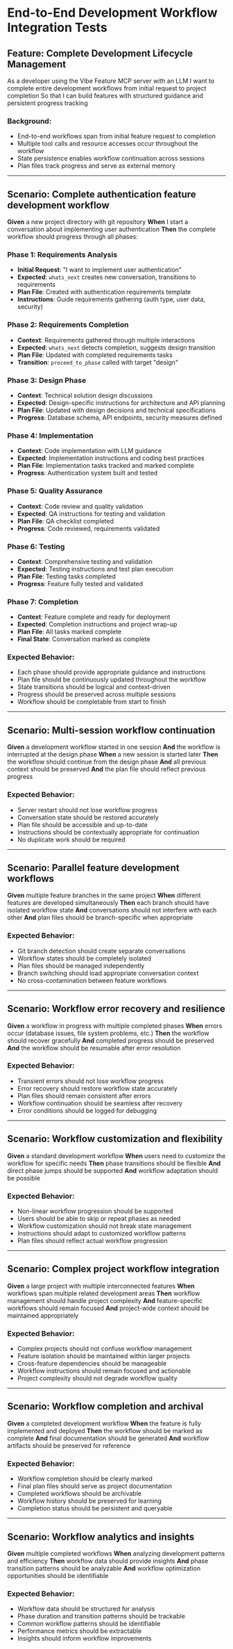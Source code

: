 # End-to-End Development Workflow Integration Tests

## Feature: Complete Development Lifecycle Management

As a developer using the Vibe Feature MCP server with an LLM
I want to complete entire development workflows from initial request to project completion
So that I can build features with structured guidance and persistent progress tracking

### Background:

- End-to-end workflows span from initial feature request to completion
- Multiple tool calls and resource accesses occur throughout the workflow
- State persistence enables workflow continuation across sessions
- Plan files track progress and serve as external memory

---

## Scenario: Complete authentication feature development workflow

**Given** a new project directory with git repository
**When** I start a conversation about implementing user authentication
**Then** the complete workflow should progress through all phases:

### Phase 1: Requirements Analysis

- **Initial Request**: "I want to implement user authentication"
- **Expected**: `whats_next` creates new conversation, transitions to requirements
- **Plan File**: Created with authentication requirements template
- **Instructions**: Guide requirements gathering (auth type, user data, security)

### Phase 2: Requirements Completion

- **Context**: Requirements gathered through multiple interactions
- **Expected**: `whats_next` detects completion, suggests design transition
- **Plan File**: Updated with completed requirements tasks
- **Transition**: `proceed_to_phase` called with target "design"

### Phase 3: Design Phase

- **Context**: Technical solution design discussions
- **Expected**: Design-specific instructions for architecture and API planning
- **Plan File**: Updated with design decisions and technical specifications
- **Progress**: Database schema, API endpoints, security measures defined

### Phase 4: Implementation

- **Context**: Code implementation with LLM guidance
- **Expected**: Implementation instructions and coding best practices
- **Plan File**: Implementation tasks tracked and marked complete
- **Progress**: Authentication system built and tested

### Phase 5: Quality Assurance

- **Context**: Code review and quality validation
- **Expected**: QA instructions for testing and validation
- **Plan File**: QA checklist completed
- **Progress**: Code reviewed, requirements validated

### Phase 6: Testing

- **Context**: Comprehensive testing and validation
- **Expected**: Testing instructions and test plan execution
- **Plan File**: Testing tasks completed
- **Progress**: Feature fully tested and validated

### Phase 7: Completion

- **Context**: Feature complete and ready for deployment
- **Expected**: Completion instructions and project wrap-up
- **Plan File**: All tasks marked complete
- **Final State**: Conversation marked as complete

### Expected Behavior:

- Each phase should provide appropriate guidance and instructions
- Plan file should be continuously updated throughout the workflow
- State transitions should be logical and context-driven
- Progress should be preserved across multiple sessions
- Workflow should be completable from start to finish

---

## Scenario: Multi-session workflow continuation

**Given** a development workflow started in one session
**And** the workflow is interrupted at the design phase
**When** a new session is started later
**Then** the workflow should continue from the design phase
**And** all previous context should be preserved
**And** the plan file should reflect previous progress

### Expected Behavior:

- Server restart should not lose workflow progress
- Conversation state should be restored accurately
- Plan file should be accessible and up-to-date
- Instructions should be contextually appropriate for continuation
- No duplicate work should be required

---

## Scenario: Parallel feature development workflows

**Given** multiple feature branches in the same project
**When** different features are developed simultaneously
**Then** each branch should have isolated workflow state
**And** conversations should not interfere with each other
**And** plan files should be branch-specific when appropriate

### Expected Behavior:

- Git branch detection should create separate conversations
- Workflow states should be completely isolated
- Plan files should be managed independently
- Branch switching should load appropriate conversation context
- No cross-contamination between feature workflows

---

## Scenario: Workflow error recovery and resilience

**Given** a workflow in progress with multiple completed phases
**When** errors occur (database issues, file system problems, etc.)
**Then** the workflow should recover gracefully
**And** completed progress should be preserved
**And** the workflow should be resumable after error resolution

### Expected Behavior:

- Transient errors should not lose workflow progress
- Error recovery should restore workflow state accurately
- Plan files should remain consistent after errors
- Workflow continuation should be seamless after recovery
- Error conditions should be logged for debugging

---

## Scenario: Workflow customization and flexibility

**Given** a standard development workflow
**When** users need to customize the workflow for specific needs
**Then** phase transitions should be flexible
**And** direct phase jumps should be supported
**And** workflow adaptation should be possible

### Expected Behavior:

- Non-linear workflow progression should be supported
- Users should be able to skip or repeat phases as needed
- Workflow customization should not break state management
- Instructions should adapt to customized workflow patterns
- Plan files should reflect actual workflow progression

---

## Scenario: Complex project workflow integration

**Given** a large project with multiple interconnected features
**When** workflows span multiple related development areas
**Then** workflow management should handle project complexity
**And** feature-specific workflows should remain focused
**And** project-wide context should be maintained appropriately

### Expected Behavior:

- Complex projects should not confuse workflow management
- Feature isolation should be maintained within larger projects
- Cross-feature dependencies should be manageable
- Workflow instructions should remain focused and actionable
- Project complexity should not degrade workflow quality

---

## Scenario: Workflow completion and archival

**Given** a completed development workflow
**When** the feature is fully implemented and deployed
**Then** the workflow should be marked as complete
**And** final documentation should be generated
**And** workflow artifacts should be preserved for reference

### Expected Behavior:

- Workflow completion should be clearly marked
- Final plan files should serve as project documentation
- Completed workflows should be archivable
- Workflow history should be preserved for learning
- Completion status should be persistent and queryable

---

## Scenario: Workflow analytics and insights

**Given** multiple completed workflows
**When** analyzing development patterns and efficiency
**Then** workflow data should provide insights
**And** phase transition patterns should be analyzable
**And** workflow optimization opportunities should be identifiable

### Expected Behavior:

- Workflow data should be structured for analysis
- Phase duration and transition patterns should be trackable
- Common workflow patterns should be identifiable
- Performance metrics should be extractable
- Insights should inform workflow improvements
